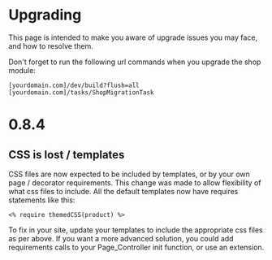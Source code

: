 # Upgrading

This page is intended to make you aware of upgrade issues you may face,
and how to resolve them.

Don't forget to run the following url commands when you upgrade the
shop module:

    [yourdomain.com]/dev/build?flush=all
    [yourdomain.com]/tasks/ShopMigrationTask

# 0.8.4

## CSS is lost / templates 

CSS files are now expected to be included by templates, or by your own
page / decorator requirements. This change was made to allow flexibility
of what css files to include. All the default templates now have requires
statements like this:

    <% require themedCSS(product) %>
    
To fix in your site, update your templates to include the appropriate css
files as per above. If you want a more advanced solution, you could
add requirements calls to your Page_Controller init function, or
use an extension.